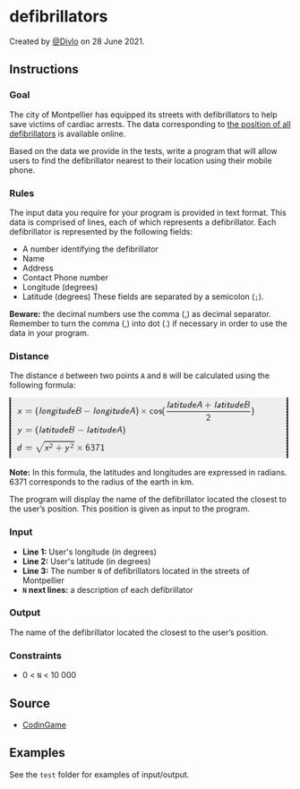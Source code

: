 # defibrillators

Created by [@Divlo](https://github.com/Divlo) on 28 June 2021.

## Instructions

### Goal

The city of Montpellier has equipped its streets with defibrillators to help save victims of cardiac arrests. The data corresponding to [the position of all defibrillators](http://data.montpellier3m.fr/dataset/d%C3%A9fibrillateurs-de-montpellier) is available online.

Based on the data we provide in the tests, write a program that will allow users to find the defibrillator nearest to their location using their mobile phone.

### Rules

The input data you require for your program is provided in text format.
This data is comprised of lines, each of which represents a defibrillator. Each defibrillator is represented by the following fields:

- A number identifying the defibrillator
- Name
- Address
- Contact Phone number
- Longitude (degrees)
- Latitude (degrees)
These fields are separated by a semicolon (`;`).

**Beware:** the decimal numbers use the comma (,) as decimal separator. Remember to turn the comma (,) into dot (.) if necessary in order to use the data in your program.

### Distance

The distance `d` between two points `A` and `B` will be calculated using the following formula:

![Distance Formula](./distance-formula.png)

**Note:** In this formula, the latitudes and longitudes are expressed in radians. 6371 corresponds to the radius of the earth in km.

The program will display the name of the defibrillator located the closest to the user’s position. This position is given as input to the program.

### Input

- **Line 1:** User's longitude (in degrees)
- **Line 2:** User's latitude (in degrees)
- **Line 3:** The number `N` of defibrillators located in the streets of Montpellier
- **`N` next lines:** a description of each defibrillator

### Output

The name of the defibrillator located the closest to the user’s position.

### Constraints

- 0 < `N` < 10 000

## Source

- [CodinGame](https://www.codingame.com/ide/puzzle/defibrillators)

## Examples

See the `test` folder for examples of input/output.

